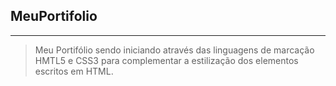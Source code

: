 ## MeuPortifolio
***

> Meu Portifólio sendo iniciando através das linguagens de marcação HMTL5 e CSS3 para complementar a estilização dos elementos escritos em HTML.